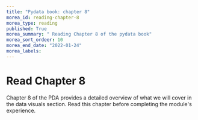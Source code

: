 ```yaml
---
title: "Pydata book: chapter 8"
morea_id: reading-chapter-8
morea_type: reading
published: True
morea_summary: " Reading Chapter 8 of the pydata book"
morea_sort_ordeer: 10
morea_end_date: "2022-01-24"
morea_labels: 
---
```


# Read Chapter 8

Chapter 8 of the PDA provides a detailed overview of what we will cover in the data visuals section. Read this chapter before completing the module's experience.
